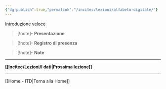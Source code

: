 ```yaml
---
{"dg-publish":true,"permalink":"/incitec/lezioni/alfabeto-digitale/"}
---
```


Introduzione veloce

> [!note]- **Presentazione**   
>

> [!note]- **Registro di presenza**  

> [!note]- **Note**

---

**[[Incitec/Lezioni/I dati\|Prossima lezione]]**

---

[[Home - ITD\|Torna alla Home]]